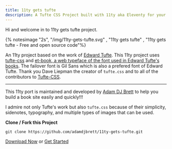 ```yaml
---
title: 11ty gets tufte
description: A Tufte CSS Project built with 11ty aka Eleventy for your projects. 
---
```

Hi and welcome in to 11ty gets tufte project.

{% notesimage "2s", "/img/11ty-gets-tufte.svg" , "11ty gets tufte" , "11ty gets tufte - Free and open source code"%}

An 11ty project based on the work of [Edward Tufte](https://edwardtufte.com). This 11ty project uses [tufte-css](https://github.com/edwardtufte/tufte-css) and [et-book, a web typeface of the font used in Edward Tufte's books](https://github.com/edwardtufte/et-book). The failover font is Gil Sans which is also a prefered font of Edward Tufte. Thank you Dave Liepman the creator of `tufte.css` and to all of the contributors to [Tufte-CSS](https://github.com/edwardtufte/tufte-css). 

* * *

This 11ty port is maintained and developed by [Adam DJ Brett](https://www.adamdjbrett.com) to help you build a book site easily and quickly!!!

I admire not only Tufte's work but also `tufte.css` because of their simplicity, sidenotes, typography, and  multiple types of images that can be used.

**Clone / Fork this Project**

`git clone https://github.com/adamdjbrett/11ty-gets-tufte.git`

[Download Now](https://github.com/adamdjbrett/11ty-gets-tufte/) or [Get Started](/doc/)


